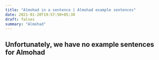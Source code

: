 ```yaml
---
title: "Almohad in a sentence | Almohad example sentences"
date: 2021-01-20T19:57:50+05:30
draft: falses
summary: "Almohad"
---
```

## Unfortunately, we have no example sentences for Almohad                 

